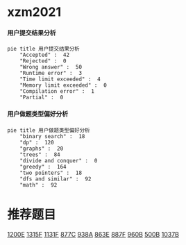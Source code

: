 # xzm2021

<!-- tabs:start -->



#### **用户提交结果分析**

```mermaid
pie title 用户提交结果分析
    "Accepted" :  42
    "Rejected" :  0
    "Wrong answer" :  50
    "Runtime error" :  3
    "Time limit exceeded" :  4
    "Memory limit exceeded" :  0
    "Compilation error" :  1
    "Partial" :  0
```

#### **用户做题类型偏好分析**

```mermaid
pie title 用户做题类型偏好分析
    "binary search" :  18
    "dp" :  120
    "graphs" :  20
    "trees" :  84
    "divide and conquer" :  0
    "greedy" :  164
    "two pointers" :  18
    "dfs and similar" :  92
    "math" :  92
```



<!-- tabs:end -->
# 推荐题目
[1200E](https://codeforces.com/contest/1200/problem/E)
[1315F](https://codeforces.com/contest/1315/problem/F)
[1131F](https://codeforces.com/contest/1131/problem/F)
[877C](https://codeforces.com/contest/877/problem/C)
[938A](https://codeforces.com/contest/938/problem/A)
[863E](https://codeforces.com/contest/863/problem/E)
[887F](https://codeforces.com/contest/887/problem/F)
[960B](https://codeforces.com/contest/960/problem/B)
[500B](https://codeforces.com/contest/500/problem/B)
[1037B](https://codeforces.com/contest/1037/problem/B)
